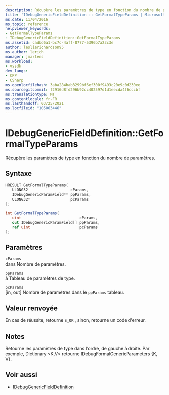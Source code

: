 ```yaml
---
description: Récupère les paramètres de type en fonction du nombre de paramètres.
title: 'IDebugGenericFieldDefinition :: GetFormalTypeParams | Microsoft Docs'
ms.date: 11/04/2016
ms.topic: reference
helpviewer_keywords:
- GetFormalTypeParams
- IDebugGenericFieldDefinition::GetFormalTypeParams
ms.assetid: cadbd6a1-bc7c-4aff-8777-5396b7a23c3e
author: leslierichardson95
ms.author: lerich
manager: jmartens
ms.workload:
- vssdk
dev_langs:
- CPP
- CSharp
ms.openlocfilehash: 3aba284bab3299bf6ef300f9493c20e9c0d230ee
ms.sourcegitcommit: f2916d8fd296b92cc402597d1d1eecda4f6cccbf
ms.translationtype: MT
ms.contentlocale: fr-FR
ms.lasthandoff: 03/25/2021
ms.locfileid: "105063446"
---
```

# <a name="idebuggenericfielddefinitiongetformaltypeparams"></a>IDebugGenericFieldDefinition::GetFormalTypeParams
Récupère les paramètres de type en fonction du nombre de paramètres.

## <a name="syntax"></a>Syntaxe

```cpp
HRESULT GetFormalTypeParams(
   ULONG32                   cParams,
   IDebugGenericParamField** ppParams,
   ULONG32*                  pcParams
);
```

```csharp
int GetFormalTypeParams(
   uint                          cParams,
   out IDebugGenericParamField[] ppParams,
   ref uint                      pcParams
);
```

## <a name="parameters"></a>Paramètres
`cParams`\
dans Nombre de paramètres.

`ppParams`\
à Tableau de paramètres de type.

`pcParams`\
[in, out] Nombre de paramètres dans le `ppParams` tableau.

## <a name="return-value"></a>Valeur renvoyée
 En cas de réussite, retourne `S_OK` , sinon, retourne un code d'erreur.

## <a name="remarks"></a>Notes
 Retourne les paramètres de type dans l’ordre, de gauche à droite. Par exemple, Dictionary \<K,V> retourne IDebugFormalGenericParameters {K, V}.

## <a name="see-also"></a>Voir aussi
- [IDebugGenericFieldDefinition](../../../extensibility/debugger/reference/idebuggenericfielddefinition.md)
